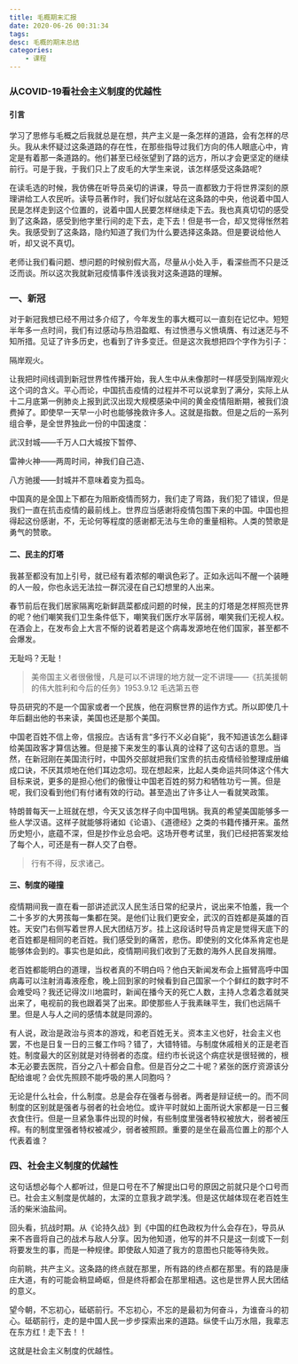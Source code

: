 ```yaml
---
title: 毛概期末汇报
date: 2020-06-26 00:31:34
tags:
desc: 毛概的期末总结
categories:
    - 课程
---
```

### 从COVID-19看社会主义制度的优越性


#### 引言

学习了思修与毛概之后我就总是在想，共产主义是一条怎样的道路，会有怎样的尽头。我从未怀疑过这条道路的存在性，在那些指导过我们方向的伟人眼底心中，肯定是有着那一条道路的。他们甚至已经张望到了路的远方，所以才会更坚定的继续前行。可是于我，于我们只上了皮毛的大学生来说，该怎样感受这条路呢?

在读毛选的时候，我仿佛在听导员亲切的讲课，导员一直都致力于将世界深刻的原理讲给工人农民听。读导员著作时，我们好似就站在这条路的中央，他说着中国人民是怎样走到这个位置的，说着中国人民要怎样继续走下去。我也真真切切的感受到了这条路，感受到他字里行间的走下去，走下去！但是书一合，却又觉得怅然若失。我感受到了这条路，隐约知道了我们为什么要选择这条路。但是要说给他人听，却又说不真切。

老师让我们看问题、想问题的时候别假大高，尽量从小处入手，看深些而不只是泛泛而谈。所以这次我就新冠疫情事件浅谈我对这条道路的理解。

### 一、新冠

对于新冠我想已经不用过多介绍了，今年发生的事大概可以一直刻在记忆中。短短半年多一点时间，我们有过感动与热泪盈眶、有过愤懑与义愤填膺、有过迷茫与不知所措。见证了许多历史，也看到了许多变迁。但是这次我想把四个字作为引子：

隔岸观火。

让我把时间线调到新冠世界性传播开始，我人生中从未像那时一样感受到隔岸观火这个词的含义。平心而论，中国抗击疫情的过程并不可以说拿到了满分，实际上从十二月底第一例肺炎上报到武汉出现大规模感染中间的黄金疫情阻断期，被我们浪费掉了。即使早一天早一小时也能够挽救许多人。这就是指数。但是之后的一系列组合拳，是全世界独此一份的中国速度：

武汉封城——千万人口大城按下暂停、

雷神火神——两周时间，神我们自己造、

八方驰援——封城并不意味着变为孤岛。

中国真的是全国上下都在为阻断疫情而努力，我们走了弯路，我们犯了错误，但是我们一直在抗击疫情的最前线上。世界应当感谢将疫情包围下来的中国。中国也担得起这份感谢，不，无论何等程度的感谢都无法与生命的重量相称。人类的赞歌是勇气的赞歌。

#### 二、民主的灯塔

我甚至都没有加上引号，就已经有着浓郁的嘲讽色彩了。正如永远叫不醒一个装睡的人一般，你也永远无法拉一群沉浸在自己幻想里的人出来。

春节前后在我们居家隔离吃新鲜蔬菜都成问题的时候，民主的灯塔是怎样照亮世界的呢？他们嘲笑我们卫生条件低下，嘲笑我们医疗水平孱弱，嘲笑我们无视人权。在酒会上，在发布会上大言不惭的说着若是这个病毒发源地在他们国家，甚至都不会爆发。

无耻吗？无耻！

>美帝国主义者很傲慢，凡是可以不讲理的地方就一定不讲理——《抗美援朝的伟大胜利和今后的任务》1953.9.12 毛选第五卷 

导员研究的不是一个国家或者一个民族，他在洞察世界的运作方式。所以即使几十年后翻出他的书来读，美国也还是那个美国。

中国老百姓不信上帝，信报应。古话有言“多行不义必自毙”，我不知道该怎么翻译给美国政客才算信达雅。但是接下来发生的事认真的诠释了这句古话的意思。当然，在新冠刚在美国流行时，中国外交部就把我们宝贵的抗击疫情经验整理成册编成口诀，不厌其烦地在他们耳边念叨。现在想起来，比起人类命运共同体这个伟大目标来说，更多的是担心他们的傲慢让中国老百姓的努力和牺牲功亏一篑。但是呢，我们没看到他们有付诸有效的行动。甚至造出了许多让人一看就笑政策。

特朗普每天一上班就在想，今天又该怎样子向中国甩锅。我真的希望美国能够多一些人学汉语。这样子就能够将诸如《论语》、《道德经》之类的书籍传播开来。虽然历史短小，底蕴不深，但是抄作业总会吧。这场开卷考试里，我们已经把答案发给了每个人，可还是有一群人交了白卷。

> 行有不得，反求诸己。

#### 三、制度的碰撞

疫情期间我一直在看一部讲述武汉人民生活日常的纪录片，说出来不怕羞，我一个二十多岁的大男孩每一集都在哭。是他们让我们更安全，武汉的百姓都是英雄的百姓。天安门右侧写着世界人民大团结万岁。挂上这段话时导员肯定是觉得天底下的老百姓都是相同的老百姓。我们感受到的痛苦，悲伤。即使别的文化体系肯定也是能够体会到的。事实也是如此，疫情期间我们收到了无数的海外人民自发捐赠。

老百姓都能明白的道理，当权者真的不明白吗？他白天新闻发布会上振臂高呼中国病毒可以注射消毒液痊愈，晚上回到家的时候看到自己国家一个个鲜红的数字时不会难受吗？我还记得汶川地震时，新闻在播今天的死亡人数，主持人念着念着就哭出来了，电视前的我也跟着哭了出来。即使那些人于我素昧平生，我们也远隔千里。但是人与人之间的感情本就是同源的。

有人说，政治是政治与资本的游戏，和老百姓无关。资本主义也好，社会主义也罢，不也是日复一日的三餐工作吗？错了，大错特错。与制度休戚相关的正是老百姓。制度最大的区别就是对待弱者的态度。纽约市长说这个病症状是很轻微的，根本无必要去医院，百分之八十都会自愈。但是百分之二十呢？紧张的医疗资源该分配给谁呢？会优先照顾不能呼吸的黑人同胞吗？

无论是什么社会，什么制度。总是会存在强者与弱者。两者是辩证统一的。而不同制度的区别就是强者与弱者的社会地位。或许平时就如上面所说大家都是一日三餐衣食住行。但是一旦紧急事件出现的时候，有些制度里强者特权被放大，弱者被压榨。有的制度里强者特权被减少，弱者被照顾。重要的是坐在最高位置上的那个人代表着谁？

### 四、社会主义制度的优越性

这句话想必每个人都听过，但是口号在不了解提出口号的原因之前就只是个口号而已。社会主义制度是优越的，太深的立意我才疏学浅。但是这优越体现在老百姓生活的柴米油盐间。

回头看，抗战时期。从《论持久战》到《中国的红色政权为什么会存在》，导员从来不吝啬将自己的战术与敌人分享。因为他知道，他写的并不只是这一刻或下一刻将要发生的事，而是一种规律。即使敌人知道了我方的意图也只能等待失败。

向前眺，共产主义。这条路的终点就在那里，所有路的终点都在那里。有的路是康庄大道，有的可能会稍显崎岖，但是终将都会在那里相遇。这也是世界人民大团结的意义。

望今朝，不忘初心，砥砺前行。不忘初心，不忘的是最初为何奋斗，为谁奋斗的初心。砥砺前行，走的是中国人民一步步探索出来的道路。纵使千山万水阻，我辈志在东方红！走下去！！

这就是社会主义制度的优越性。

